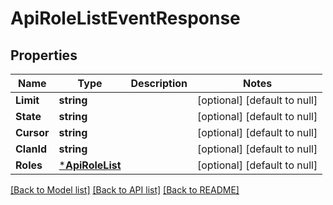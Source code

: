 # ApiRoleListEventResponse

## Properties
Name | Type | Description | Notes
------------ | ------------- | ------------- | -------------
**Limit** | **string** |  | [optional] [default to null]
**State** | **string** |  | [optional] [default to null]
**Cursor** | **string** |  | [optional] [default to null]
**ClanId** | **string** |  | [optional] [default to null]
**Roles** | [***ApiRoleList**](apiRoleList.md) |  | [optional] [default to null]

[[Back to Model list]](../README.md#documentation-for-models) [[Back to API list]](../README.md#documentation-for-api-endpoints) [[Back to README]](../README.md)


